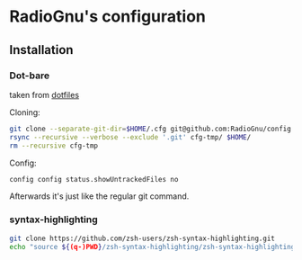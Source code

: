 # RadioGnu's configuration
## Installation

### Dot-bare
taken from [dotfiles](https://github.com/Siilwyn/my-dotfiles)

Cloning:
```sh
git clone --separate-git-dir=$HOME/.cfg git@github.com:RadioGnu/config.git cfg-tmp
rsync --recursive --verbose --exclude '.git' cfg-tmp/ $HOME/
rm --recursive cfg-tmp
```

Config:
```sh
config config status.showUntrackedFiles no
```

Afterwards it's just like the regular git command.

### syntax-highlighting
```sh
git clone https://github.com/zsh-users/zsh-syntax-highlighting.git
echo "source ${(q-)PWD}/zsh-syntax-highlighting/zsh-syntax-highlighting.zsh" >> ${ZDOTDIR:-$HOME}/.zshrc
```
